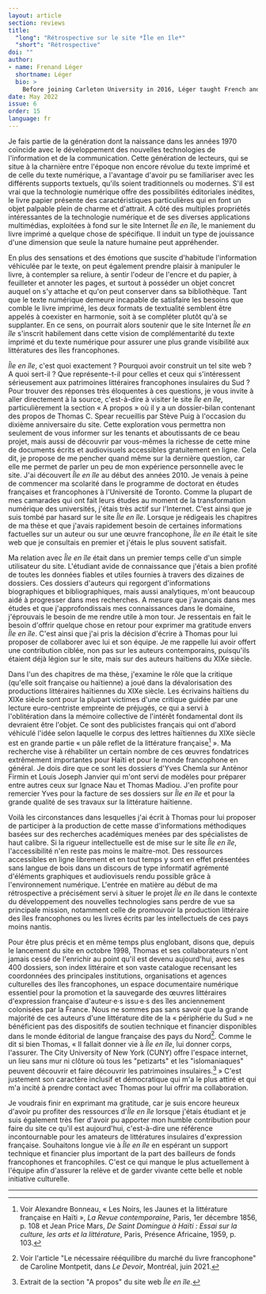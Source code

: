 ```yaml
---
layout: article
section: reviews
title: 
  "long": "Rétrospective sur le site *Île en île*"
  "short": "Rétrospective"
doi: ""
author: 
- name: Frenand Léger 
  shortname: Léger
  bio: >
    Before joining Carleton University in 2016, Léger taught French and Haitian-Creole at Indiana University while completing a M.A. program in French Instruction (applied linguistics). He received his PhD in French/Francophone literature at the University of Toronto, where he also taught a number of French language and literature courses. His research in Francophone literature examines interactions between Creole orality and French writing in Haitian novels and short stories. It concentrates on a substantial body of fictional literary texts written by major Haitian novelists and short story writers from the nineteenth century to the present day. In his future research, he plans to explore the great influence of Haitian literature on Francophone writers of the global South, particularly on Caribbean and African writers. In the field of French didactics as a Foreign/Second Language, he is working with other colleagues on the creation of textbooks based on the principles of the Common European Framework of Reference for Languages (CEFRL), that take into consideration the great diversity of the French language and cultures throughout Canada and the world. 
date: May 2022
issue: 6
order: 15
language: fr
---
```


Je fais partie de la génération dont la naissance dans les années 1970
coïncide avec le développement des nouvelles technologies de
l'information et de la communication. Cette génération de lecteurs, qui
se situe à la charnière entre l'époque non encore révolue du texte
imprimé et de celle du texte numérique, a l'avantage d'avoir pu se
familiariser avec les différents supports textuels, qu'ils soient
traditionnels ou modernes. S'il est vrai que la technologie numérique
offre des possibilités éditoriales inédites, le livre papier présente
des caractéristiques particulières qui en font un objet palpable plein
de charme et d'attrait. A côté des multiples propriétés intéressantes de
la technologie numérique et de ses diverses applications multimédias,
exploitées à fond sur le site Internet *Île en île*, le maniement du livre
imprimé a quelque chose de spécifique. Il induit un type de jouissance
d'une dimension que seule la nature humaine peut appréhender.

En plus des sensations et des émotions que suscite d'habitude
l'information véhiculée par le texte, on peut également prendre plaisir
à manipuler le livre, à contempler sa reliure, à sentir l'odeur de
l'encre et du papier, à feuilleter et annoter les pages, et surtout à
posséder un objet concret auquel on s'y attache et qu'on peut conserver
dans sa bibliothèque. Tant que le texte numérique demeure incapable de
satisfaire les besoins que comble le livre imprimé, les deux formats de
textualité semblent être appelés à coexister en harmonie, soit à se
compléter plutôt qu'à se supplanter. En ce sens, on pourrait alors
soutenir que le site Internet *Île en île* s'inscrit habilement dans cette
vision de complémentarité du texte imprimé et du texte numérique pour
assurer une plus grande visibilité aux littératures des îles
francophones.

*Île en île*, c'est quoi exactement ? Pourquoi avoir construit un tel site
web ? A quoi sert-il ? Que représente-t-il pour celles et ceux qui
s'intéressent sérieusement aux patrimoines littéraires francophones
insulaires du Sud ? Pour trouver des réponses très éloquentes à ces
questions, je vous invite à aller directement à la source, c'est-à-dire
à visiter le site *Île en île*, particulièrement la section « A propos »
où il y a un dossier-bilan contenant des propos de Thomas C. Spear
recueillis par Stève Puig à l'occasion du dixième anniversaire du site.
Cette exploration vous permettra non seulement de vous informer sur les
tenants et aboutissants de ce beau projet, mais aussi de découvrir par
vous-mêmes la richesse de cette mine de documents écrits et audiovisuels
accessibles gratuitement en ligne. Cela dit, je propose de me pencher
quand même sur la dernière question, car elle me permet de parler un peu
de mon expérience personnelle avec le site. J'ai découvert *Île en île* au
début des années 2010. Je venais à peine de commencer ma scolarité dans
le programme de doctorat en études françaises et francophones à
l'Université de Toronto. Comme la plupart de mes camarades qui ont fait
leurs études au moment de la transformation numérique des universités,
j'étais très actif sur l'Internet. C'est ainsi que je suis tombé par
hasard sur le site *Île en île*. Lorsque je rédigeais les chapitres de ma
thèse et que j'avais rapidement besoin de certaines informations
factuelles sur un auteur ou sur une œuvre francophone, *Île en île* était
le site web que je consultais en premier et j'étais le plus souvent
satisfait.

Ma relation avec *Île en île* était dans un premier temps celle d'un
simple utilisateur du site. L'étudiant avide de connaissance que j'étais
a bien profité de toutes les données fiables et utiles fournies à
travers des dizaines de dossiers. Ces dossiers d'auteurs qui regorgent
d'informations biographiques et bibliographiques, mais aussi
analytiques, m'ont beaucoup aidé à progresser dans mes recherches. A
mesure que j'avançais dans mes études et que j'approfondissais mes
connaissances dans le domaine, j'éprouvais le besoin de me rendre utile
à mon tour. Je ressentais en fait le besoin d'offrir quelque chose en
retour pour exprimer ma gratitude envers *Île en île*. C'est ainsi que
j'ai pris la décision d'écrire à Thomas pour lui proposer de collaborer
avec lui et son équipe. Je me rappelle lui avoir offert une contribution
ciblée, non pas sur les auteurs contemporains, puisqu'ils étaient déjà
légion sur le site, mais sur des auteurs haïtiens du XIXe siècle.

Dans l'un des chapitres de ma thèse, j'examine le rôle que la critique
(qu'elle soit française ou haïtienne) a joué dans la dévalorisation des
productions littéraires haïtiennes du XIXe siècle. Les écrivains
haïtiens du XIXe siècle sont pour la plupart victimes d'une critique
guidée par une lecture euro-centriste empreinte de préjugés, ce qui a
servi à l'oblitération dans la mémoire collective de l'intérêt
fondamental dont ils devraient être l'objet. Ce sont des publicistes
français qui ont d'abord véhiculé l'idée selon laquelle le corpus des
lettres haïtiennes du XIXe siècle est en grande partie « un pâle
reflet de la littérature française[^1] ». Ma recherche vise à
réhabiliter un certain nombre de ces œuvres fondatrices extrêmement
importantes pour Haïti et pour le monde francophone en général. Je dois
dire que ce sont les dossiers d'Yves Chemla sur Anténor Firmin et Louis
Joseph Janvier qui m'ont servi de modèles pour préparer entre autres
ceux sur Ignace Nau et Thomas Madiou. J'en profite pour remercier Yves
pour la facture de ses dossiers sur *Île en île* et pour la grande qualité
de ses travaux sur la littérature haïtienne.

Voilà les circonstances dans lesquelles j'ai écrit à Thomas pour lui
proposer de participer à la production de cette masse d'informations
méthodiques basées sur des recherches académiques menées par des
spécialistes de haut calibre. Si la rigueur intellectuelle est de mise
sur le site *Île en île*, l'accessibilité n'en reste pas moins le
maitre-mot. Des ressources accessibles en ligne librement et en tout
temps y sont en effet présentées sans langue de bois dans un discours de
type informatif agrémenté d'éléments graphiques et audiovisuels rendu
possible grâce à l'environnement numérique. L'entrée en matière au début
de ma rétrospective a précisément servi à situer le projet *Île en île*
dans le contexte du développement des nouvelles technologies sans perdre
de vue sa principale mission, notamment celle de promouvoir la
production littéraire des îles francophones ou les livres écrits par les
intellectuels de ces pays moins nantis.

Pour être plus précis et en même temps plus englobant, disons que,
depuis le lancement du site en octobre 1998, Thomas et ses
collaborateurs n'ont jamais cessé de l'enrichir au point qu'il est
devenu aujourd'hui, avec ses 400 dossiers, son index littéraire et son
vaste catalogue recensant les coordonnées des principales institutions,
organisations et agences culturelles des îles francophones, un espace
documentaire numérique essentiel pour la promotion et la sauvegarde des
œuvres littéraires d'expression française d'auteur·e·s issu·e·s des îles
anciennement colonisées par la France. Nous ne sommes pas sans savoir
que la grande majorité de ces auteurs d'une littérature dite de la «
périphérie du Sud » ne bénéficient pas des dispositifs de soutien
technique et financier disponibles dans le monde éditorial de langue
française des pays du Nord[^2]. Comme le dit si bien Thomas, « Il
fallait donner vie à *Île en île*, lui donner corps, l'assurer. The City
University of New York (CUNY) offre l'espace internet, un lieu sans mur
ni clôture où tous les \"petizarts\" et les \"islomaniaques\" peuvent
découvrir et faire découvrir les patrimoines insulaires.[^3] » C'est
justement son caractère inclusif et démocratique qui m'a le plus attiré
et qui m'a incité à prendre contact avec Thomas pour lui offrir ma
collaboration.

Je voudrais finir en exprimant ma gratitude, car je suis encore heureux
d'avoir pu profiter des ressources d'*Île en île* lorsque j'étais étudiant
et je suis également très fier d'avoir pu apporter mon humble
contribution pour faire du site ce qu'il est aujourd'hui, c'est-à-dire
une référence incontournable pour les amateurs de littératures
insulaires d'expression française. Souhaitons longue vie à *Île en île* en
espérant un support technique et financier plus important de la part des
bailleurs de fonds francophones et francophiles. C'est ce qui manque le
plus actuellement à l'équipe afin d'assurer la relève et de garder
vivante cette belle et noble initiative culturelle.

---

[^1]: Voir Alexandre Bonneau, « Les Noirs, les Jaunes et la littérature
    française en Haïti », *La Revue contemporaine*, Paris, 1er décembre
    1856, p. 108 et Jean Price Mars, *De Saint Domingue à Haïti : Essai
    sur la culture, les arts et la littérature*, Paris, Présence
    Africaine, 1959, p. 103.

[^2]: Voir l'article "Le nécessaire rééquilibre du marché du livre
    francophone" de Caroline Montpetit, dans *Le Devoir*, Montréal, juin
    2021.

[^3]: Extrait de la section "A propos" du site web *Île en île*.
